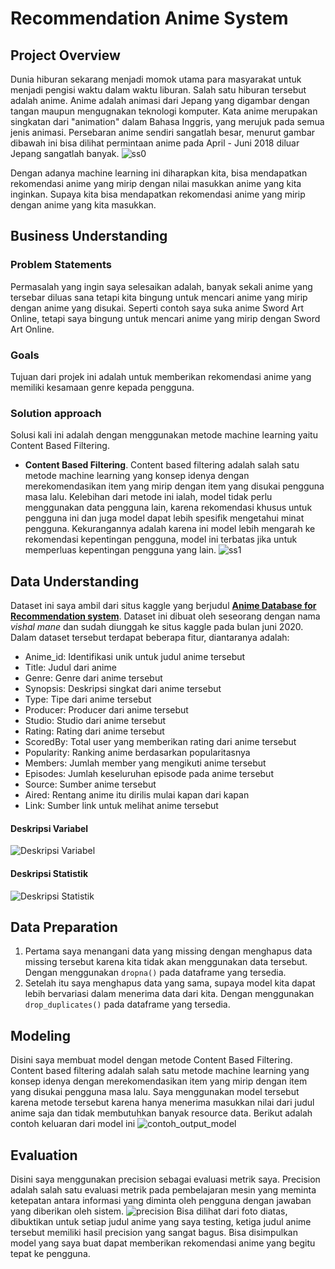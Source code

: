 # Recommendation Anime System

## Project Overview
Dunia hiburan sekarang menjadi momok utama para masyarakat untuk menjadi pengisi waktu dalam waktu liburan. Salah satu hiburan tersebut adalah anime. Anime adalah animasi dari Jepang yang digambar dengan tangan maupun mengugnakan teknologi komputer. Kata anime merupakan singkatan dari "animation" dalam Bahasa Inggris, yang merujuk pada semua jenis animasi. Persebaran anime sendiri sangatlah besar, menurut gambar dibawah ini bisa dilihat permintaan anime pada April - Juni 2018 diluar Jepang sangatlah banyak.
![ss0](https://res.cloudinary.com/hafidhsoekma/image/upload/v1633679142/Random/ss0_new_qgyvuq.png)

Dengan adanya machine learning ini diharapkan kita, bisa mendapatkan rekomendasi anime yang mirip dengan nilai masukkan anime yang kita inginkan. Supaya kita bisa mendapatkan rekomendasi anime yang mirip dengan anime yang kita masukkan.

## Business Understanding

### Problem Statements
Permasalah yang ingin saya selesaikan adalah, banyak sekali anime yang tersebar diluas sana tetapi kita bingung untuk mencari anime yang mirip dengan anime yang disukai. Seperti contoh saya suka anime Sword Art Online, tetapi saya bingung untuk mencari anime yang mirip dengan Sword Art Online.

### Goals
Tujuan dari projek ini adalah untuk memberikan rekomendasi anime yang memiliki kesamaan genre kepada pengguna.

### Solution approach
Solusi kali ini adalah dengan menggunakan metode machine learning yaitu Content Based Filtering.
- **Content Based Filtering**. Content based filtering adalah salah satu metode machine learning yang konsep idenya dengan merekomendasikan item yang mirip dengan item yang disukai pengguna masa lalu. Kelebihan dari metode ini ialah, model tidak perlu menggunakan data pengguna lain, karena rekomendasi khusus untuk pengguna ini dan juga model dapat lebih spesifik mengetahui minat pengguna. Kekurangannya adalah karena ini model lebih mengarah ke rekomendasi kepentingan pengguna, model ini terbatas jika untuk memperluas kepentingan pengguna yang lain.
![ss1](https://res.cloudinary.com/hafidhsoekma/image/upload/v1633680830/Random/ss1_new_a7e3y8.jpg)

## Data Understanding
Dataset ini saya ambil dari situs kaggle yang berjudul [**Anime Database for Recommendation system**](https://www.kaggle.com/vishalmane109/anime-recommendations-database). Dataset ini dibuat oleh seseorang dengan nama *vishal mane* dan sudah diunggah ke situs kaggle pada bulan juni 2020. Dalam dataset tersebut terdapat beberapa fitur, diantaranya adalah:

- Anime_id: Identifikasi unik untuk judul anime tersebut
- Title: Judul dari anime
- Genre: Genre dari anime tersebut
- Synopsis: Deskripsi singkat dari anime tersebut
- Type: Tipe dari anime tersebut
- Producer: Producer dari anime tersebut
- Studio: Studio dari anime tersebut
- Rating: Rating dari anime tersebut
- ScoredBy: Total user yang memberikan rating dari anime tersebut
- Popularity: Ranking anime berdasarkan popularitasnya
- Members: Jumlah member yang mengikuti anime tersebut
- Episodes: Jumlah keseluruhan episode pada anime tersebut
- Source: Sumber anime tersebut
- Aired: Rentang anime itu dirilis mulai kapan dari kapan
- Link: Sumber link untuk melihat anime tersebut

#### Deskripsi Variabel
![Deskripsi Variabel](https://res.cloudinary.com/hafidhsoekma/image/upload/v1634009609/Random/sistem_rekomendasi_0_nt5xhc.png)

#### Deskripsi Statistik
![Deskripsi Statistik](https://res.cloudinary.com/hafidhsoekma/image/upload/v1634009616/Random/sistem_rekomendasi_1_rppal5.png)

## Data Preparation
1. Pertama saya menangani data yang missing dengan menghapus data missing tersebut karena kita tidak akan menggunakan data tersebut. Dengan menggunakan `dropna()` pada dataframe yang tersedia.
2. Setelah itu saya menghapus data yang sama, supaya model kita dapat lebih bervariasi dalam menerima data dari kita. Dengan menggunakan `drop_duplicates()` pada dataframe yang tersedia.

## Modeling
Disini saya membuat model dengan metode Content Based Filtering. Content based filtering adalah salah satu metode machine learning yang konsep idenya dengan merekomendasikan item yang mirip dengan item yang disukai pengguna masa lalu. Saya menggunakan model tersebut karena metode tersebut karena hanya menerima masukkan nilai dari judul anime saja dan tidak membutuhkan banyak resource data. Berikut adalah contoh keluaran dari model ini
![contoh_output_model](https://res.cloudinary.com/hafidhsoekma/image/upload/v1634009975/Random/sistem_rekomendasi_2_nxr8bd.png)

## Evaluation
Disini saya menggunakan precision sebagai evaluasi metrik saya. Precision adalah salah satu evaluasi metrik pada pembelajaran mesin yang meminta ketepatan antara informasi yang diminta oleh pengguna dengan jawaban yang diberikan oleh sistem. 
![precision](https://res.cloudinary.com/hafidhsoekma/image/upload/v1634716723/Random/precision_anime_rznewk.png)
Bisa dilihat dari foto diatas, dibuktikan untuk setiap judul anime yang saya testing, ketiga judul anime tersebut memiliki hasil precision yang sangat bagus. Bisa disimpulkan model yang saya buat dapat memberikan rekomendasi anime yang begitu tepat ke pengguna.
